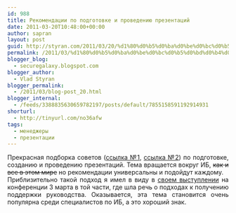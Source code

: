 ```yaml
---
id: 988
title: Рекомендации по подготовке и проведению презентаций
date: 2011-03-20T10:48:00+00:00
author: sapran
layout: post
guid: http://styran.com/2011/03/20/%d1%80%d0%b5%d0%ba%d0%be%d0%bc%d0%b5%d0%bd%d0%b4%d0%b0%d1%86%d0%b8%d0%b8-%d0%bf%d0%be-%d0%bf%d0%be%d0%b4%d0%b3%d0%be%d1%82%d0%be%d0%b2%d0%ba%d0%b5-%d0%b8-%d0%bf%d1%80%d0%be%d0%b2%d0%b5%d0%b4%d0%b5/
permalink: /2011/03/%d1%80%d0%b5%d0%ba%d0%be%d0%bc%d0%b5%d0%bd%d0%b4%d0%b0%d1%86%d0%b8%d0%b8-%d0%bf%d0%be-%d0%bf%d0%be%d0%b4%d0%b3%d0%be%d1%82%d0%be%d0%b2%d0%ba%d0%b5-%d0%b8-%d0%bf%d1%80%d0%be%d0%b2%d0%b5%d0%b4%d0%b5/
blogger_blog:
  - securegalaxy.blogspot.com
blogger_author:
  - Vlad Styran
blogger_permalink:
  - /2011/03/blog-post_20.html
blogger_internal:
  - /feeds/3388835630659782197/posts/default/7855158591192914931
shorturl:
  - http://tinyurl.com/no36afw
tags:
  - менеджеры
  - презентации
---
```

<div style="text-align: justify;">
  Прекрасная подборка советов (<a href="http://dorlov.blogspot.com/2010/03/ciso-1.html">ссылка №1</a>, <a href="http://dorlov.blogspot.com/2011/03/ciso-2.html">ссылка №2</a>) по подготовке, созданию и проведению презентаций.&nbsp;Тема вращается&nbsp;вокруг ИБ, <s>как и все в этом мире</s> но рекомендации универсальны и подойдут каждому.
</div>

<div style="text-align: justify;">
</div>

<div style="text-align: justify;">
  Приблизительно такой подход я имел в виду в <a href="http://securegalaxy.blogspot.com/2011/03/blog-post.html">своем выступлении</a> на конференции 3 марта в той части, где шла речь о подходах к получению поддержки руководства. Оказывается, эта тема становится очень популярна среди специалистов по ИБ, а это хороший знак.
</div>

<div class="addtoany_share_save_container addtoany_content_bottom">
  <div class="a2a_kit a2a_kit_size_32 addtoany_list a2a_target" id="wpa2a_153">
    <a class="a2a_button_facebook" href="http://www.addtoany.com/add_to/facebook?linkurl=https%3A%2F%2Fblog.styran.com%2F2011%2F03%2F%25d1%2580%25d0%25b5%25d0%25ba%25d0%25be%25d0%25bc%25d0%25b5%25d0%25bd%25d0%25b4%25d0%25b0%25d1%2586%25d0%25b8%25d0%25b8-%25d0%25bf%25d0%25be-%25d0%25bf%25d0%25be%25d0%25b4%25d0%25b3%25d0%25be%25d1%2582%25d0%25be%25d0%25b2%25d0%25ba%25d0%25b5-%25d0%25b8-%25d0%25bf%25d1%2580%25d0%25be%25d0%25b2%25d0%25b5%25d0%25b4%25d0%25b5%2F&linkname=%D0%A0%D0%B5%D0%BA%D0%BE%D0%BC%D0%B5%D0%BD%D0%B4%D0%B0%D1%86%D0%B8%D0%B8%20%D0%BF%D0%BE%20%D0%BF%D0%BE%D0%B4%D0%B3%D0%BE%D1%82%D0%BE%D0%B2%D0%BA%D0%B5%20%D0%B8%20%D0%BF%D1%80%D0%BE%D0%B2%D0%B5%D0%B4%D0%B5%D0%BD%D0%B8%D1%8E%20%D0%BF%D1%80%D0%B5%D0%B7%D0%B5%D0%BD%D1%82%D0%B0%D1%86%D0%B8%D0%B9" title="Facebook" rel="nofollow" target="_blank"></a><a class="a2a_button_twitter" href="http://www.addtoany.com/add_to/twitter?linkurl=https%3A%2F%2Fblog.styran.com%2F2011%2F03%2F%25d1%2580%25d0%25b5%25d0%25ba%25d0%25be%25d0%25bc%25d0%25b5%25d0%25bd%25d0%25b4%25d0%25b0%25d1%2586%25d0%25b8%25d0%25b8-%25d0%25bf%25d0%25be-%25d0%25bf%25d0%25be%25d0%25b4%25d0%25b3%25d0%25be%25d1%2582%25d0%25be%25d0%25b2%25d0%25ba%25d0%25b5-%25d0%25b8-%25d0%25bf%25d1%2580%25d0%25be%25d0%25b2%25d0%25b5%25d0%25b4%25d0%25b5%2F&linkname=%D0%A0%D0%B5%D0%BA%D0%BE%D0%BC%D0%B5%D0%BD%D0%B4%D0%B0%D1%86%D0%B8%D0%B8%20%D0%BF%D0%BE%20%D0%BF%D0%BE%D0%B4%D0%B3%D0%BE%D1%82%D0%BE%D0%B2%D0%BA%D0%B5%20%D0%B8%20%D0%BF%D1%80%D0%BE%D0%B2%D0%B5%D0%B4%D0%B5%D0%BD%D0%B8%D1%8E%20%D0%BF%D1%80%D0%B5%D0%B7%D0%B5%D0%BD%D1%82%D0%B0%D1%86%D0%B8%D0%B9" title="Twitter" rel="nofollow" target="_blank"></a><a class="a2a_button_google_plus" href="http://www.addtoany.com/add_to/google_plus?linkurl=https%3A%2F%2Fblog.styran.com%2F2011%2F03%2F%25d1%2580%25d0%25b5%25d0%25ba%25d0%25be%25d0%25bc%25d0%25b5%25d0%25bd%25d0%25b4%25d0%25b0%25d1%2586%25d0%25b8%25d0%25b8-%25d0%25bf%25d0%25be-%25d0%25bf%25d0%25be%25d0%25b4%25d0%25b3%25d0%25be%25d1%2582%25d0%25be%25d0%25b2%25d0%25ba%25d0%25b5-%25d0%25b8-%25d0%25bf%25d1%2580%25d0%25be%25d0%25b2%25d0%25b5%25d0%25b4%25d0%25b5%2F&linkname=%D0%A0%D0%B5%D0%BA%D0%BE%D0%BC%D0%B5%D0%BD%D0%B4%D0%B0%D1%86%D0%B8%D0%B8%20%D0%BF%D0%BE%20%D0%BF%D0%BE%D0%B4%D0%B3%D0%BE%D1%82%D0%BE%D0%B2%D0%BA%D0%B5%20%D0%B8%20%D0%BF%D1%80%D0%BE%D0%B2%D0%B5%D0%B4%D0%B5%D0%BD%D0%B8%D1%8E%20%D0%BF%D1%80%D0%B5%D0%B7%D0%B5%D0%BD%D1%82%D0%B0%D1%86%D0%B8%D0%B9" title="Google+" rel="nofollow" target="_blank"></a><a class="a2a_button_linkedin" href="http://www.addtoany.com/add_to/linkedin?linkurl=https%3A%2F%2Fblog.styran.com%2F2011%2F03%2F%25d1%2580%25d0%25b5%25d0%25ba%25d0%25be%25d0%25bc%25d0%25b5%25d0%25bd%25d0%25b4%25d0%25b0%25d1%2586%25d0%25b8%25d0%25b8-%25d0%25bf%25d0%25be-%25d0%25bf%25d0%25be%25d0%25b4%25d0%25b3%25d0%25be%25d1%2582%25d0%25be%25d0%25b2%25d0%25ba%25d0%25b5-%25d0%25b8-%25d0%25bf%25d1%2580%25d0%25be%25d0%25b2%25d0%25b5%25d0%25b4%25d0%25b5%2F&linkname=%D0%A0%D0%B5%D0%BA%D0%BE%D0%BC%D0%B5%D0%BD%D0%B4%D0%B0%D1%86%D0%B8%D0%B8%20%D0%BF%D0%BE%20%D0%BF%D0%BE%D0%B4%D0%B3%D0%BE%D1%82%D0%BE%D0%B2%D0%BA%D0%B5%20%D0%B8%20%D0%BF%D1%80%D0%BE%D0%B2%D0%B5%D0%B4%D0%B5%D0%BD%D0%B8%D1%8E%20%D0%BF%D1%80%D0%B5%D0%B7%D0%B5%D0%BD%D1%82%D0%B0%D1%86%D0%B8%D0%B9" title="LinkedIn" rel="nofollow" target="_blank"></a><a class="a2a_dd addtoany_share_save" href="https://www.addtoany.com/share"></a>
  </div>
</div>